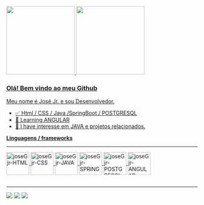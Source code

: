 <div>
  <a href="https://github.com/joseGjr">
  <img height="180em" src="https://github-readme-stats.vercel.app/api?username=joseGjr&show_icons=true&theme=darcula&include_all_commits=true&count_private=true"/>
  <img height="180em" src="https://github-readme-stats.vercel.app/api/top-langs/?username=joseGjr&layout=compact&langs_count=7&theme=darcula"/>
</div>

### Olá! Bem vindo ao meu Github

Meu nome é José Jr. e sou Desenvolvedor.

- ✅ Html / CSS / Java /SpringBoot / POSTGRESQL
- 📕 Learning ANGULAR
- 📖 I have interesse em JAVA e projetos relacionados.
                                                                                   
 <b>Linguagens / frameworks </b>
 <hr>
 
<div>
  <img align="center" alt="joseGjr-HTML" height="60" width="60"src="https://cdn.jsdelivr.net/gh/devicons/devicon/icons/html5/html5-original-wordmark.svg" />
  <img align="center" alt="joseGjr-CSS" height="60" width="60"src="https://cdn.jsdelivr.net/gh/devicons/devicon/icons/css3/css3-original-wordmark.svg" />
  <img align="center" alt="joseGjr-JAVA" height="60" width="60"src="https://cdn.jsdelivr.net/gh/devicons/devicon/icons/java/java-original-wordmark.svg" />
  <img align="center" alt="joseGjr-SPRING" height="60" width="60" src="https://cdn.jsdelivr.net/gh/devicons/devicon/icons/spring/spring-original-wordmark.svg"/>
  <img align="center" alt="joseGjr-POSTGRESQL" height="60" width="60"src="https://cdn.jsdelivr.net/gh/devicons/devicon/icons/postgresql/postgresql-plain-wordmark.svg" />
  <img align="center" alt="joseGjr-ANGULAR" height="60" width="60"src="https://cdn.jsdelivr.net/gh/devicons/devicon/icons/angularjs/angularjs-original.svg" />
</div>
  <div><br>
    <hr>
    <div>
      <a href="https://www.instagram.com/josejr_silva_/" target="_blank"><img
          src="https://img.shields.io/badge/-Instagram-%23E4405F?style=for-the-badge&logo=instagram&logoColor=black"
          target="_blank"></a>
      <a href="mailto:tubabajr@gmail.com"><img
          src="https://img.shields.io/badge/-Gmail-%23333?style=for-the-badge&logo=gmail&logoColor=black"
          target="_blank"></a>
      <a href="https://linkedin.com/in/josé-guiomar-silva-jr-1a968b198
" target="_blank"><img
          src="https://img.shields.io/badge/-LinkedIn-%230077B5?style=for-the-badge&logo=linkedin&logoColor=silver"
          target="_blank"></a>
    </div>
